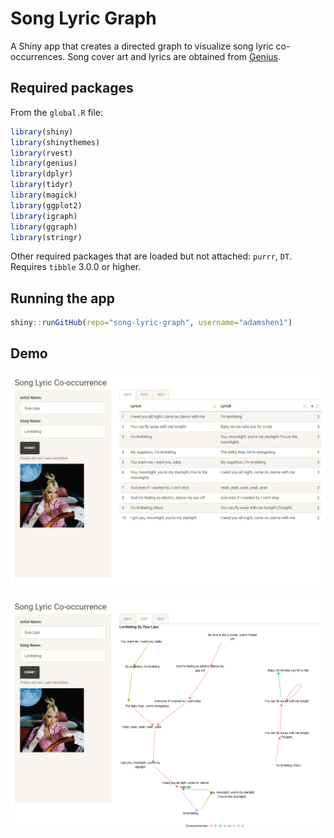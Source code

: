 # Song Lyric Graph

A Shiny app that creates a directed graph to visualize song lyric co-occurrences. Song cover art and lyrics are obtained from [Genius](https://genius.com).

## Required packages

From the `global.R` file:

```r
library(shiny)
library(shinythemes)
library(rvest)
library(genius)
library(dplyr)
library(tidyr)
library(magick)
library(ggplot2)
library(igraph)
library(ggraph)
library(stringr)
```

Other required packages that are loaded but not attached: `purrr`, `DT`. Requires `tibble` 3.0.0 or higher.

## Running the app

```r
shiny::runGitHub(repo="song-lyric-graph", username="adamshen1")
```

## Demo

![Data tab](./images/preview1.png)

![Plot tab](./images/preview2.png)

